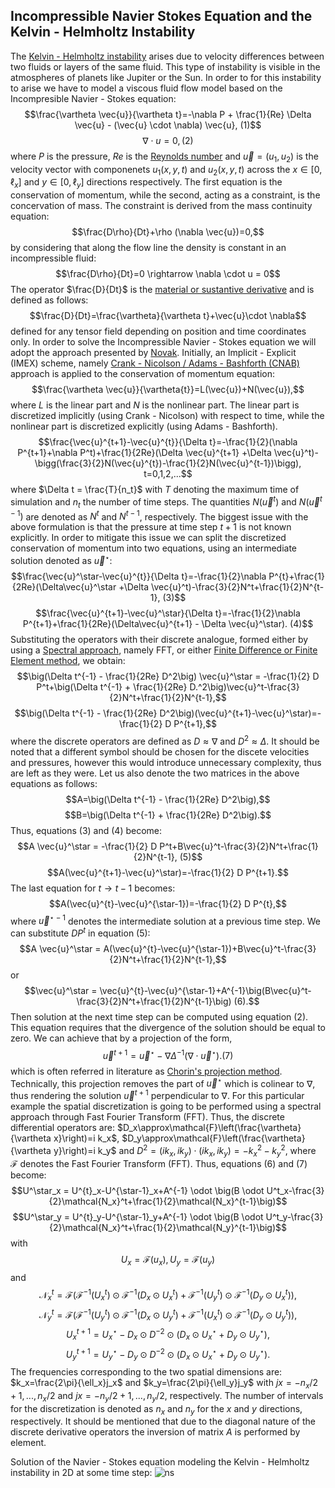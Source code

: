 ## Incompressible Navier Stokes Equation and the Kelvin - Helmholtz Instability

The [Kelvin - Helmholtz instability](https://en.wikipedia.org/wiki/Kelvin%E2%80%93Helmholtz_instability) arises due to velocity differences between two fluids or layers of the same fluid. This type of instability is visible in the atmospheres of planets like Jupiter or the Sun. In order to for this instability to arise we have to model a viscous fluid flow model based on the Incompresible Navier - Stokes equation:
$$\frac{\vartheta \vec{u}}{\vartheta t}=-\nabla P + \frac{1}{Re} \Delta \vec{u} - (\vec{u} \cdot \nabla)  \vec{u},  (1)$$
$$\nabla \cdot u = 0,  (2)$$
where $P$ is the pressure, $Re$ is the [Reynolds number](https://en.wikipedia.org/wiki/Reynolds_number) and $\vec{u} = (u_1,u_2)$ is the velocity vector with componenets $u_1(x,y,t)$ and $u_2(x,y,t)$ across the $x\in[0,\ell_x]$ and $y\in[0,\ell_y]$ directions respectively. The first equation is the conservation of momentum, while the second, acting as a constraint, is the concervation of mass. The constraint is derived from the mass continuity equation:
$$\frac{D\rho}{Dt}+\rho (\nabla \vec{u})=0,$$
by considering that along the flow line the density is constant in an incompressible fluid:
$$\frac{D\rho}{Dt}=0 \rightarrow \nabla \cdot u = 0$$
The operator $\frac{D}{Dt}$ is the [material or sustantive derivative](https://en.wikipedia.org/wiki/Material_derivative) and is defined as follows:
$$\frac{D}{Dt}=\frac{\vartheta}{\vartheta t}+\vec{u}\cdot \nabla$$
defined for any tensor field depending on position and time coordinates only. In order to solve the Incompressible Navier - Stokes equation we will adopt the approach presented by [Novak](https://www.equalsharepress.com/media/NMFSC.pdf). Initially, an Implicit - Explicit (IMEX) scheme, namely [Crank - Nicolson / Adams - Bashforth (CNAB)](https://www.sciencedirect.com/science/article/pii/S016892741730226X) approach is applied to the conservation of momentum equation:
$$\frac{\vartheta \vec{u}}{\vartheta{t}}=L(\vec{u})+N(\vec{u}),$$
where $L$ is the linear part and $N$ is the nonlinear part. The linear part is discretized implicitly (using Crank - Nicolson) with respect to time, while the nonlinear part is discretized explicitly (using Adams - Bashforth).
$$\frac{\vec{u}^{t+1}-\vec{u}^{t}}{\Delta t}=-\frac{1}{2}(\nabla P^{t+1}+\nabla P^t)+\frac{1}{2Re}(\Delta \vec{u}^{t+1} +\Delta \vec{u}^t)-\bigg(\frac{3}{2}N(\vec{u}^{t})-\frac{1}{2}N(\vec{u}^{t-1})\bigg), t=0,1,2,...$$
where $\Delta t = \frac{T}{n_t}$ with $T$ denoting the maximum time of simulation and $n_t$ the number of time steps. The quantities $N(\vec{u}^t)$ and $N(\vec{u}^{t-1})$ are denoted as $N^{t}$ and $N^{t-1}$, respectively.
The biggest issue with the above formulation is that the pressure at time step $t+1$ is not known explicitly. In order to mitigate this issue we can split the discretized conservation of momentum into two equations, using an intermediate solution denoted as $\vec{u}^\star$:
$$\frac{\vec{u}^\star-\vec{u}^{t}}{\Delta t}=-\frac{1}{2}\nabla P^{t}+\frac{1}{2Re}(\Delta\vec{u}^\star +\Delta \vec{u}^t)-\frac{3}{2}N^t+\frac{1}{2}N^{t-1},  (3)$$
$$\frac{\vec{u}^{t+1}-\vec{u}^\star}{\Delta t}=-\frac{1}{2}\nabla P^{t+1}+\frac{1}{2Re}(\Delta\vec{u}^{t+1} - \Delta \vec{u}^\star).  (4)$$
Substituting the operators with their discrete analogue, formed either by using a [Spectral approach](https://www.equalsharepress.com/media/NMFSC.pdf), namely FFT, or either [Finite Difference or Finite Element method](https://uk.mathworks.com/academia/books/computational-science-and-engineering-strang.html), we obtain: 
$$\big(\Delta t^{-1} - \frac{1}{2Re} D^2\big) \vec{u}^\star = -\frac{1}{2} D P^t+\big(\Delta t^{-1} + \frac{1}{2Re} D.^2\big)\vec{u}^t-\frac{3}{2}N^t+\frac{1}{2}N^{t-1},$$
$$\big(\Delta t^{-1} - \frac{1}{2Re} D^2\big)(\vec{u}^{t+1}-\vec{u}^\star)=-\frac{1}{2} D P^{t+1},$$
where the discrete operators are defined as $D\approx \nabla$ and $D^2 \approx \Delta$. It should be noted that a different symbol should be chosen for the discete velocities and pressures, however this would introduce unnecessary complexity, thus are left as they were. Let us also denote the two matrices in the above equations as follows:
$$A=\big(\Delta t^{-1} - \frac{1}{2Re} D^2\big),$$
$$B=\big(\Delta t^{-1} + \frac{1}{2Re} D^2\big).$$
Thus, equations (3) and (4) become:
$$A \vec{u}^\star = -\frac{1}{2} D P^t+B\vec{u}^t-\frac{3}{2}N^t+\frac{1}{2}N^{t-1}, (5)$$
$$A(\vec{u}^{t+1}-\vec{u}^\star)=-\frac{1}{2} D P^{t+1}.$$
The last equation for $t \rightarrow t-1$ becomes:
$$A(\vec{u}^{t}-\vec{u}^{\star-1})=-\frac{1}{2} D P^{t},$$
where $\vec{u}^{\star-1}$ denotes the intermediate solution at a previous time step. We can substitute $D P^{t}$ in equation (5):
$$A \vec{u}^\star = A(\vec{u}^{t}-\vec{u}^{\star-1})+B\vec{u}^t-\frac{3}{2}N^t+\frac{1}{2}N^{t-1},$$
or
$$\vec{u}^\star = \vec{u}^{t}-\vec{u}^{\star-1}+A^{-1}\big(B\vec{u}^t-\frac{3}{2}N^t+\frac{1}{2}N^{t-1}\big) (6).$$
Then solution at the next time step can be computed using equation (2). This equation requires that the divergence of the solution should be equal to zero. We can achieve that by a projection of the form,
$$\vec{u}^{t+1}=\vec{u}^\star- \nabla \Delta^{-1} (\nabla \cdot \vec{u}^\star). (7)$$
which is often referred in literature as [Chorin's projection method](https://en.wikipedia.org/wiki/Projection_method_(fluid_dynamics)). Technically, this projection removes the part of $\vec{u}^\star$ which is colinear to $\nabla$, thus rendering the solution $\vec{u}^{t+1}$ perpendicular to $\nabla$.
For this particular example the spatial discretization is going to be performed using a spectral approach through Fast Fourier Transform (FFT). Thus, the discrete differential operators are: $D_x\approx\mathcal{F}\left(\frac{\vartheta}{\vartheta x}\right)=i k_x$, $D_y\approx\mathcal{F}\left(\frac{\vartheta}{\vartheta y}\right)=i k_y$ and $D^2=(i k_x,i k_y)\cdot(i k_x,i k_y) = -k_x^2-k_y^2$, where $\mathcal{F}$ denotes the Fast Fourier Transform (FFT). Thus, equations (6) and (7) become:
$$U^\star_x = U^{t}_x-U^{\star-1}_x+A^{-1} \odot \big(B \odot U^t_x-\frac{3}{2}\mathcal{N_x}^t+\frac{1}{2}\mathcal{N_x}^{t-1}\big)$$
$$U^\star_y = U^{t}_y-U^{\star-1}_y+A^{-1} \odot \big(B \odot U^t_y-\frac{3}{2}\mathcal{N_x}^t+\frac{1}{2}\mathcal{N_y}^{t-1}\big)$$
with
$$U_x = \mathcal{F}(u_x), U_y = \mathcal{F}(u_y)$$
and
$$\mathcal{N}_x^t=\mathcal{F} \left( \mathcal{F}^{-1}(U_x^t) \odot \mathcal{F}^{-1}(D_x \odot U_x^t) + \mathcal{F}^{-1}(U_y^t) \odot \mathcal{F}^{-1}(D_y \odot U_x^t) \right),$$
$$\mathcal{N}_y^t=\mathcal{F} \left( \mathcal{F}^{-1}(U_y^t) \odot \mathcal{F}^{-1}(D_x \odot U_y^t) + \mathcal{F}^{-1}(U_x^t) \odot \mathcal{F}^{-1}(D_y \odot U_y^t) \right),$$
$$U^{t+1}_x=U^\star_x- D_x \odot D^{-2} \odot (D_x \odot U^\star_x+D_y \odot U^\star_y),$$
$$U^{t+1}_y=U^\star_y- D_y \odot D^{-2} \odot (D_x \odot U^\star_x+D_y \odot U^\star_y).$$
The frequencies corresponding to the two spatial dimensions are: $k_x=\frac{2\pi}{\ell_x}j_x$ and $k_y=\frac{2\pi}{\ell_y}j_y$ with $jx=-n_x/2+1,...,n_x/2$ and $jx=-n_y/2+1,...,n_y/2$, respectively. The number of intervals for the discretization is denoted as $n_x$ and $n_y$ for the $x$ and $y$ directions, respectively. It should be mentioned that due to the diagonal nature of the discrete derivative operators the inversion of matrix $A$ is performed by element.

Solution of the Navier - Stokes equation modeling the Kelvin - Helmholtz instability in 2D at some time step:
![ns](https://github.com/cfilelispapadopoulos/Tiny-Examples-of-Computational-Physics/assets/137081674/8a450be7-592b-42fc-886d-33b8d46eaa4a)
